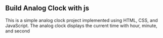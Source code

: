 ## Build Analog Clock with js

This is a simple analog clock project implemented using HTML, CSS, and JavaScript. The analog clock displays the current time with hour, minute, and second
